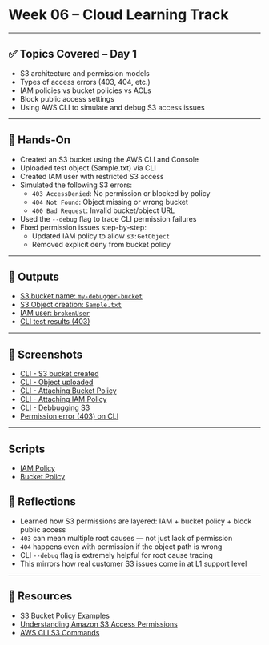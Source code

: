 # Week 06 – Cloud Learning Track

---

## ✅ Topics Covered – Day 1

- S3 architecture and permission models
- Types of access errors (403, 404, etc.)
- IAM policies vs bucket policies vs ACLs
- Block public access settings
- Using AWS CLI to simulate and debug S3 access issues

---

## 🧪 Hands-On

- Created an S3 bucket using the AWS CLI and Console
- Uploaded test object (Sample.txt) via CLI
- Created IAM user with restricted S3 access
- Simulated the following S3 errors:
  - `403 AccessDenied`: No permission or blocked by policy
  - `404 Not Found`: Object missing or wrong bucket
  - `400 Bad Request`: Invalid bucket/object URL
- Used the `--debug` flag to trace CLI permission failures
- Fixed permission issues step-by-step:
  - Updated IAM policy to allow `s3:GetObject`
  - Removed explicit deny from bucket policy

---

## 📁 Outputs

- [S3 bucket name: `my-debugger-bucket`](./Outputs/S3%20creation.png)
- [S3 Object creation: `Sample.txt`](./Outputs/S3OjectUploaded.png)
- [IAM user: `brokenUser`](./Outputs/IAM%20user.png)
- [CLI test results (403)](./Screenshots/CLI%20-%20%20S3%20Error%20Message.png)

---

## 📸 Screenshots

- [CLI - S3 bucket created](./Screenshots/CLI%20-S3.png)
- [CLI - Object uploaded](./Screenshots/CLI%20-%20Uploading_file.png)
- [CLI - Attaching Bucket Policy](./Screenshots/CLI%20-%20Attaching%20Bucket%20Policy.png)
- [CLI - Attaching IAM Policy](./Screenshots/CLI%20-%20Attaching%20Iam%20Policy.png)
- [CLI - Debbugging S3](./Screenshots/CLI%20-%20Debugging%20S3.png)
- [Permission error (403) on CLI](./Screenshots/CLI%20-%20BucketPolicyRestriction.png)

---

## Scripts

- [IAM Policy](./Scripts/policy.json)
- [Bucket Policy](./Scripts/S3ReadOnlyPolicy.json)

## 🧠 Reflections

- Learned how S3 permissions are layered: IAM + bucket policy + block public access
- `403` can mean multiple root causes — not just lack of permission
- `404` happens even with permission if the object path is wrong
- CLI `--debug` flag is extremely helpful for root cause tracing
- This mirrors how real customer S3 issues come in at L1 support level

---

## 🔗 Resources

- [S3 Bucket Policy Examples](https://docs.aws.amazon.com/AmazonS3/latest/userguide/example-bucket-policies.html)
- [Understanding Amazon S3 Access Permissions](https://docs.aws.amazon.com/AmazonS3/latest/userguide/using-with-s3-actions.html)
- [AWS CLI S3 Commands](https://docs.aws.amazon.com/cli/latest/reference/s3/)
